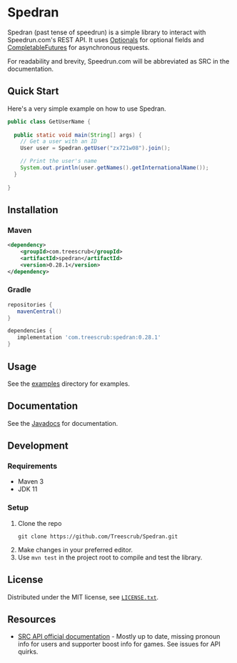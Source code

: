 # Spedran

Spedran (past tense of speedrun) is a simple library to interact with Speedrun.com's REST API.
It uses [Optionals](https://docs.oracle.com/en/java/javase/11/docs/api/java.base/java/util/Optional.html) for optional fields and [CompletableFutures](https://docs.oracle.com/en/java/javase/11/docs/api/java.base/java/util/concurrent/CompletableFuture.html) for asynchronous requests.

For readability and brevity, Speedrun.com will be abbreviated as SRC in the documentation.

## Quick Start

Here's a very simple example on how to use Spedran.

```java
public class GetUserName {
    
  public static void main(String[] args) {
    // Get a user with an ID
    User user = Spedran.getUser("zx721w08").join();

    // Print the user's name
    System.out.println(user.getNames().getInternationalName());
  }
  
}
```

## Installation

### Maven
```xml
<dependency>
    <groupId>com.treescrub</groupId>
    <artifactId>spedran</artifactId>
    <version>0.28.1</version>
</dependency>
```

### Gradle

```groovy
repositories {
   mavenCentral()
}

dependencies {
   implementation 'com.treescrub:spedran:0.28.1'
}
```

## Usage

See the [examples](examples) directory for examples.

## Documentation

See the [Javadocs](https://treescrub.github.io/Spedran/javadoc/) for documentation.

## Development

### Requirements

* Maven 3
* JDK 11

### Setup

1. Clone the repo
    ```
    git clone https://github.com/Treescrub/Spedran.git
    ```
2. Make changes in your preferred editor.
3. Use `mvn test` in the project root to compile and test the library. 

## License

Distributed under the MIT license, see [`LICENSE.txt`](LICENSE.txt).

## Resources

* [SRC API official documentation](https://github.com/speedruncomorg/api/) - Mostly up to date, missing pronoun info for users and supporter boost info for games. See issues for API quirks.
